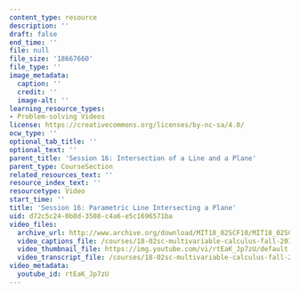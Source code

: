 ```yaml
---
content_type: resource
description: ''
draft: false
end_time: ''
file: null
file_size: '18667660'
file_type: ''
image_metadata:
  caption: ''
  credit: ''
  image-alt: ''
learning_resource_types:
- Problem-solving Videos
license: https://creativecommons.org/licenses/by-nc-sa/4.0/
ocw_type: ''
optional_tab_title: ''
optional_text: ''
parent_title: 'Session 16: Intersection of a Line and a Plane'
parent_type: CourseSection
related_resources_text: ''
resource_index_text: ''
resourcetype: Video
start_time: ''
title: 'Session 16: Parametric Line Intersecting a Plane'
uid: d72c5c24-0b8d-3508-c4a6-e5c1696571ba
video_files:
  archive_url: http://www.archive.org/download/MIT18_02SCF10/MIT18_02SCF10Rec_14_300k.mp4
  video_captions_file: /courses/18-02sc-multivariable-calculus-fall-2010/169253a64f6655379e6c001e73896bd9_rtEaK_Jp7zU.vtt
  video_thumbnail_file: https://img.youtube.com/vi/rtEaK_Jp7zU/default.jpg
  video_transcript_file: /courses/18-02sc-multivariable-calculus-fall-2010/4c8a3e3c716366392de24d399fe82032_rtEaK_Jp7zU.pdf
video_metadata:
  youtube_id: rtEaK_Jp7zU
---
```


